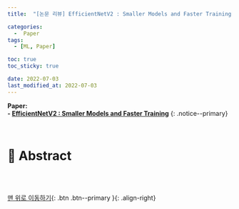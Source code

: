 ```yaml
---
title:  "[논문 리뷰] EfficientNetV2 : Smaller Models and Faster Training" 

categories:
  -  Paper
tags:
  - [ML, Paper]

toc: true
toc_sticky: true

date: 2022-07-03
last_modified_at: 2022-07-03
---
```


**Paper: <br>- [EfficientNetV2 : Smaller Models and Faster Training](https://github.com/inhopp/inhopp/files/9034479/EfficientNetV2.pdf)**
{: .notice--primary}


<br>

# 🚀 Abstract







































<br>
<br>

[맨 위로 이동하기](#){: .btn .btn--primary }{: .align-right}